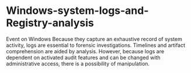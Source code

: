 # Windows-system-logs-and-Registry-analysis
Event on Windows Because they capture an exhaustive record of system activity, logs are essential to forensic investigations. Timelines and artifact comprehension are aided by analysis. However, because logs are dependent on activated audit features and can be changed with administrative access, there is a possibility of manipulation.
